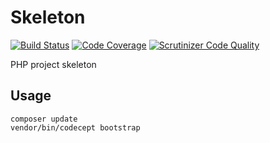 # Skeleton

[![Build Status](https://travis-ci.org/bigwhoop/skeleton.svg?branch=master)](https://travis-ci.org/bigwhoop/skeleton)
[![Code Coverage](https://scrutinizer-ci.com/g/bigwhoop/skeleton/badges/coverage.png?b=master)](https://scrutinizer-ci.com/g/bigwhoop/skeleton/?branch=master)
[![Scrutinizer Code Quality](https://scrutinizer-ci.com/g/bigwhoop/skeleton/badges/quality-score.png?b=master)](https://scrutinizer-ci.com/g/bigwhoop/skeleton/?branch=master)

PHP project skeleton

## Usage

    composer update
    vendor/bin/codecept bootstrap